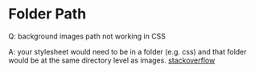 # Folder Path

Q: background images path not working in CSS

A: your stylesheet would need to be in a folder (e.g. css) and that folder would be at the same directory level as images.
[stackoverflow](https://stackoverflow.com/questions/5802692/background-images-path-not-working-in-css)
